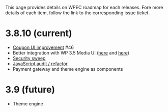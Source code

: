 This page provides details on WPEC roadmap for each releases. Fore more details of each item, follow the link to the corresponding issue ticket.

# 3.8.10 (current)
* [Coupon UI improvement](/issues/46) #46
* Better integration with WP 3.5 Media UI ([here](issues/42) and [here](issues/41))
* [Security sweep](issues/35)
* [JavaScript audit / refactor](issues/39)
* Payment gateway and theme engine as components

# 3.9 (future)
* Theme engine